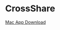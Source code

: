# CrossShare

[Mac App Download](https://github.com/swmoon203/CrossShare/raw/master/CrossShare.app.zip)
